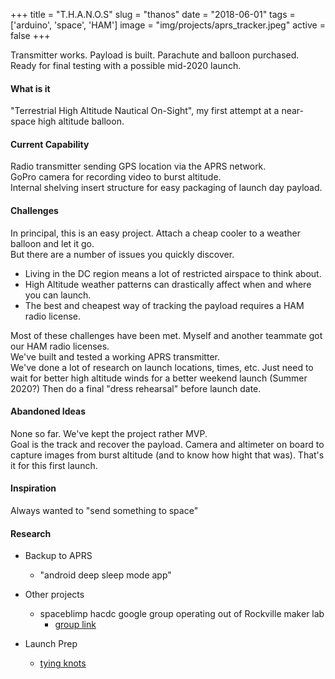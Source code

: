 +++
title = "T.H.A.N.O.S"
slug = "thanos"
date = "2018-06-01"
tags = ['arduino', 'space', 'HAM']
image = "img/projects/aprs_tracker.jpeg"
active = false
+++

Transmitter works. Payload is built. Parachute and balloon purchased. Ready for final testing with a possible mid-2020 launch.
<!--more-->

#### What is it
"Terrestrial High Altitude Nautical On-Sight", my first attempt at a near-space high altitude 
balloon.  

#### Current Capability
Radio transmitter sending GPS location via the APRS network.  
GoPro camera for recording video to burst altitude.  
Internal shelving insert structure for easy packaging of launch day payload.

#### Challenges
In principal, this is an easy project. Attach a cheap cooler to a weather balloon and let it go.  
But there are a number of issues you quickly discover.  
- Living in the DC region means a lot of restricted airspace to think about.
- High Altitude weather patterns can drastically affect when and where you can launch.
- The best and cheapest way of tracking the payload requires a HAM radio license.

Most of these challenges have been met. Myself and another teammate got our HAM radio licenses.  
We've built and tested a working APRS transmitter.  
We've done a lot of research on launch locations, times, etc.
Just need to wait for better high altitude winds for a better weekend launch (Summer 2020?)
Then do a final "dress rehearsal" before launch date.

#### Abandoned Ideas
None so far. We've kept the project rather MVP.  
Goal is the track and recover the payload. Camera and altimeter on board to capture images from 
burst altitude (and to know how hight that was).
That's it for this first launch.

#### Inspiration
Always wanted to "send something to space"

#### Research

* Backup to APRS
    * "android deep sleep mode app"

* Other projects
    * spaceblimp hacdc google group operating out of Rockville maker lab
        * [group link](https://groups.google.com/a/hacdc.org/forum/#!forum/spaceblimp)

* Launch Prep
    * [tying knots](https://www.animatedknots.com/san-diego-jam-knot)
